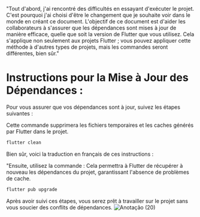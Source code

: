 "Tout d'abord, j'ai rencontré des difficultés en essayant d'exécuter le projet. C'est pourquoi j'ai choisi d'être le changement que je souhaite voir dans le monde en créant ce document.
L'objectif de ce document est d'aider les collaborateurs à s'assurer que les dépendances sont mises à jour de manière efficace, quelle que soit la version de Flutter que vous utilisez.
Cela s'applique non seulement aux projets Flutter ; vous pouvez appliquer cette méthode à d'autres types de projets, mais les commandes seront différentes, bien sûr."


# Instructions pour la Mise à Jour des Dépendances :

Pour vous assurer que vos dépendances sont à jour, suivez les étapes suivantes :

Cette commande supprimera les fichiers temporaires et les caches générés par Flutter dans le projet.

```dart
flutter clean
```

Bien sûr, voici la traduction en français de ces instructions :

"Ensuite, utilisez la commande :
Cela permettra à Flutter de récupérer à nouveau les dépendances du projet, garantissant l'absence de problèmes de cache.

```dart
flutter pub upgrade
```

Après avoir suivi ces étapes, vous serez prêt à travailler sur le projet sans vous soucier des conflits de dépendances.
![Anotação (20)](https://github.com/elisioMassaqui/flutter_carousel_intro-robotgames-v/assets/145590545/32f237f6-1005-4d36-9c93-e91f37f6b463)
